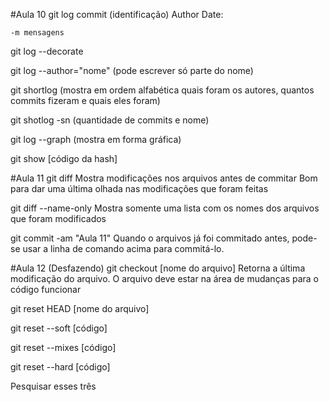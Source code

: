 #Aula 10
git log
commit (identificação)
Author
Date:

	-m mensagens


git log --decorate

git log --author="nome" (pode escrever só parte do nome)

git shortlog (mostra em ordem alfabética quais foram os autores, quantos commits fizeram e quais eles foram)

git shotlog -sn (quantidade de commits e nome)

git log --graph (mostra em forma gráfica)

git show [código da hash]


#Aula 11
git diff
Mostra modificações nos arquivos antes de commitar
Bom para dar uma última olhada nas modificações que foram feitas


git diff --name-only
Mostra somente uma lista com os nomes dos arquivos que foram modificados


git commit -am "Aula 11"
Quando o arquivos já foi commitado antes, pode-se usar a linha de comando acima para commitá-lo.



#Aula 12 (Desfazendo)
git checkout [nome do arquivo]
Retorna a última modificação do arquivo. O arquivo deve estar na área de mudanças para o código funcionar


git reset HEAD [nome do arquivo]


git reset --soft [código]


git reset --mixes [código]

git reset --hard [código]

Pesquisar esses três